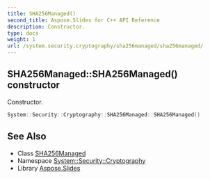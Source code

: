 ```yaml
---
title: SHA256Managed()
second_title: Aspose.Slides for C++ API Reference
description: Constructor.
type: docs
weight: 1
url: /system.security.cryptography/sha256managed/sha256managed/
---
```

## SHA256Managed::SHA256Managed() constructor


Constructor.

```cpp
System::Security::Cryptography::SHA256Managed::SHA256Managed()
```

## See Also

* Class [SHA256Managed](../)
* Namespace [System::Security::Cryptography](../../)
* Library [Aspose.Slides](../../../)